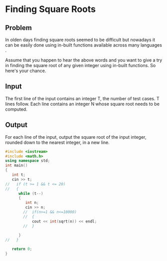 # Finding Square Roots
## Problem 

In olden days finding square roots seemed to be difficult but nowadays it can be easily done using in-built functions available across many languages .

Assume that you happen to hear the above words and you want to give a try in finding the square root of any given integer using in-built functions. So here's your chance.

## Input
The first line of the input contains an integer T, the number of test cases. T lines follow. Each line contains an integer N whose square root needs to be computed.

## Output
For each line of the input, output the square root of the input integer, rounded down to the nearest integer, in a new line.

```cpp
#include <iostream>
#include <math.h>
using namespace std;
int main()
{
   int t;
   cin >> t;
//   if (t >= 1 && t <= 20)
//   {
      while (t--)
      {
         int n;
         cin >> n;
        //  if(n>=1 && n<=10000)
        //  {
            cout << int(sqrt(n)) << endl;
        //  }
         
      }
//   }

   return 0;
}

```
